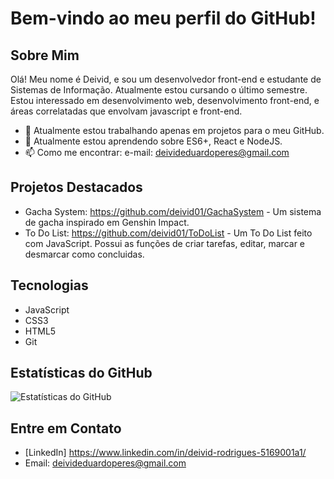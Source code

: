 # Bem-vindo ao meu perfil do GitHub!

## Sobre Mim
Olá! Meu nome é Deivid, e sou um desenvolvedor front-end e estudante de Sistemas de Informação. Atualmente estou cursando o último semestre. Estou interessado em desenvolvimento web, desenvolvimento front-end, e áreas correlatadas que envolvam javascript e front-end. 

- 🔭 Atualmente estou trabalhando apenas em projetos para o meu GitHub.
- 🌱 Atualmente estou aprendendo sobre ES6+, React e NodeJS.
- 📫 Como me encontrar: e-mail: deivideduardoperes@gmail.com

## Projetos Destacados
- Gacha System: https://github.com/deivid01/GachaSystem - Um sistema de gacha inspirado em Genshin Impact.
- To Do List: https://github.com/deivid01/ToDoList - Um To Do List feito com JavaScript. Possui as funções de criar tarefas, editar, marcar e desmarcar como concluidas.

## Tecnologias
- JavaScript
- CSS3
- HTML5
- Git

## Estatísticas do GitHub
![Estatísticas do GitHub](https://github-readme-stats.vercel.app/api?username=devid01&show_icons=true&theme=radical)

## Entre em Contato
- [LinkedIn] https://www.linkedin.com/in/deivid-rodrigues-5169001a1/
- Email: deivideduardoperes@gmail.com

